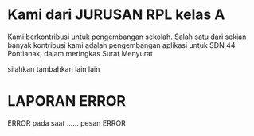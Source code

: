 <h1>Kami dari JURUSAN RPL kelas A</h1>
<p>Kami berkontribusi untuk pengembangan sekolah. Salah satu dari sekian banyak kontribusi kami adalah
pengembangan aplikasi untuk SDN 44 Pontianak, dalam meringkas Surat Menyurat</p>
<p>silahkan tambahkan lain lain</p>

<h1>LAPORAN ERROR</h1>
ERROR pada saat ......
pesan ERROR 
